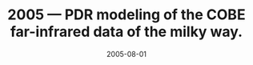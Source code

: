 ---
title: "2005 &mdash; PDR modeling of the COBE far-infrared data of the milky way."
collection: publications
refereed: 'no'
date: "2005-08-01"
venue: "Astronomische Nachrichten"
paperurl: 
link: "https://ui.adsabs.harvard.edu/abs/2005AN....326..524C"
citation: "Cubick, M.; Roellig, M.; Ossenkopf, V.; Kramer, C.; Stutzki, J., Astronomische Nachrichten, Vol. 326, p. 524-525 (2005)"
---